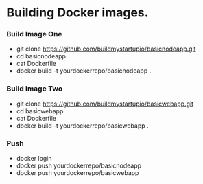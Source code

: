 # Building Docker images. 


### Build Image One

 - git clone https://github.com/buildmystartupio/basicnodeapp.git
 - cd basicnodeapp
 - cat Dockerfile
 - docker build -t yourdockerrepo/basicnodeapp .
 
 
### Build Image Two

 - git clone https://github.com/buildmystartupio/basicwebapp.git
 - cd basicwebapp
 - cat Dockerfile
 - docker build -t yourdockerrepo/basicwebapp .
 
 
### Push
 - docker login
 - docker push yourdockerrepo/basicnodeapp
 - docker push yourdockerrepo/basicwebapp


